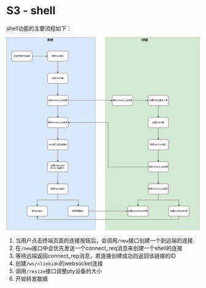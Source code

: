 # S3 - shell



shell功能的主要流程如下：

![流程图](../.gitbook/assets/shell.main.drawio.png)

1. 当用户点击终端页面的连接按钮后，会调用`/new`接口创建一个到远端的连接
2. 在`/new`接口中会优先发送一个connect\_req消息来创建一个shell的连接
3. 等待远端返回connect\_rep消息，若连接创建成功则返回该链接的ID
4. 创建`/ws/<linkid>`的websocket连接
5. 调用`/resize`接口调整pty设备的大小
6. 开始转发数据
